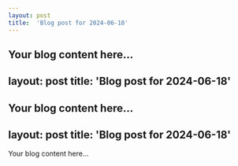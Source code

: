 ```yaml
---
layout: post
title:  'Blog post for 2024-06-18'
---
```

Your blog content here...
---
layout: post
title:  'Blog post for 2024-06-18'
---
Your blog content here...
---
layout: post
title:  'Blog post for 2024-06-18'
---
Your blog content here...
